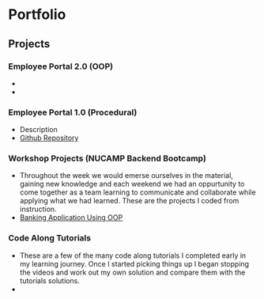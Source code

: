 # Portfolio

## Projects
### Employee Portal 2.0 (OOP)
-
-

### Employee Portal 1.0 (Procedural) 
- Description 
- [Github Repository](https://github.com/SLSeifert/sidework_program)

### Workshop Projects (NUCAMP Backend Bootcamp)
- Throughout the week we would emerse ourselves in the material, gaining new knowledge and each weekend we had an oppurtunity to come together as a team learning to communicate and collaborate while applying what we had learned. These are the projects I coded from instruction.
- [Banking Application Using OOP](https://github.com/SLSeifert/nucamp_workshops/blob/main/workshop4.py)

### Code Along Tutorials
- These are a few of the many code along tutorials I completed early in my learning journey. Once I started picking things up I began stopping the videos and work out my own solution and compare them with the tutorials solutions.
-

